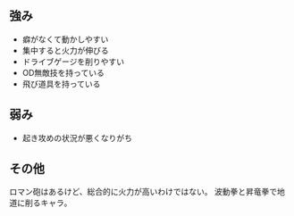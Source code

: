 ## 強み

- 癖がなくて動かしやすい
- 集中すると火力が伸びる
- ドライブゲージを削りやすい
- OD無敵技を持っている
- 飛び道具を持っている

## 弱み

- 起き攻めの状況が悪くなりがち

## その他

ロマン砲はあるけど、総合的に火力が高いわけではない。
波動拳と昇竜拳で地道に削るキャラ。
